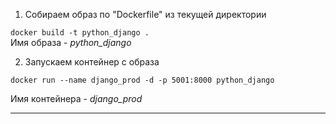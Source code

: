1. Собираем образ по "Dockerfile" из текущей директории

`docker build -t python_django .`  
Имя образа - _python_django_

2. Запускаем контейнер с образа

`docker run --name django_prod -d -p 5001:8000 python_django`

Имя контейнера - _django_prod_

------
